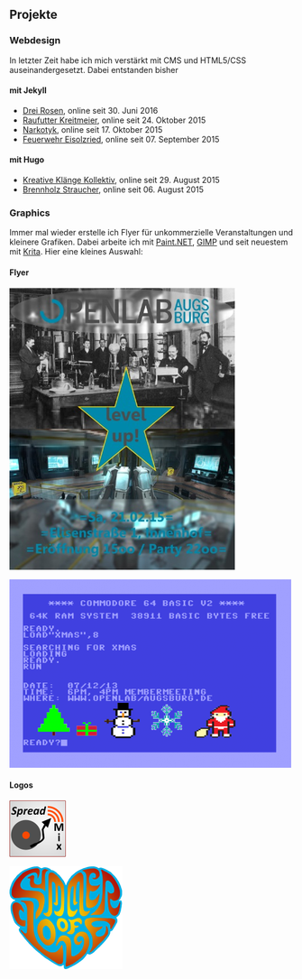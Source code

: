## Projekte

### Webdesign

In letzter Zeit habe ich mich verstärkt mit CMS und HTML5/CSS auseinandergesetzt. Dabei entstanden bisher

#### mit Jekyll

* [Drei Rosen](http://www.gasthaus-3rosen.de), online seit 30. Juni 2016
* [Raufutter Kreitmeier](http://raufutter-kreitmeier.de), online seit 24. Oktober 2015
* [Narkotyk](http://narkotyk.net), online seit 17. Oktober 2015
* [Feuerwehr Eisolzried](https://feuerwehr-eisolzried.de), online seit 07. September 2015

#### mit Hugo

* [Kreative Klänge Kollektiv](http://www.kreativeklaenge.de), online seit 29. August 2015
* [Brennholz Straucher](http://brennholz-straucher.de), online seit 06. August 2015

### Graphics

Immer mal wieder erstelle ich Flyer für unkommerzielle Veranstaltungen und kleinere Grafiken. Dabei arbeite ich mit [Paint.NET](http://www.getpaint.net), [GIMP](http://www.gimp.org) und seit neuestem mit [Krita](https://krita.org). Hier eine kleines Auswahl:

#### Flyer


![OpenLab Augsburg 2.0 Eröffnungsfeier](assets/images/ola2.0.jpg)

![OpenLab Augsburg Weihnachtsfeier 2013](assets/images/flyer_lab_v2.png)

#### Logos

![Spreadmix](assets/images/spreadmix_logo_small.png)

![Summer of Love](assets/images/sol_herz_final_small.png)

